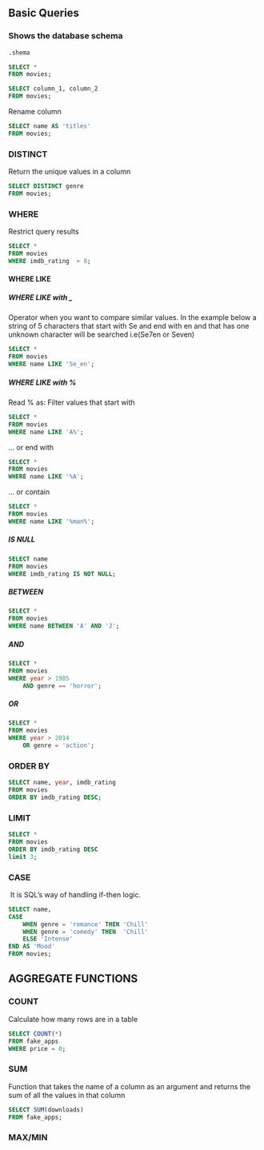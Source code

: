 
## Basic Queries


### Shows the database schema
```sql
.shema
```


```sql
SELECT *
FROM movies;
```


```sql
SELECT column_1, column_2
FROM movies;
```

 Rename column
```sql
SELECT name AS 'titles'
FROM movies;
```

### DISTINCT

Return the unique values in a column

```sql
SELECT DISTINCT genre
FROM movies;
```

### WHERE

Restrict query results 

```sql
SELECT *
FROM movies
WHERE imdb_rating  > 8;
```

#### WHERE LIKE

##### WHERE LIKE with _

Operator when you want to compare similar values. In the example below a string of 5 
characters that start with Se and end with en and that has one unknown character will be searched i.e(Se7en or Seven)


```sql
SELECT *
FROM movies
WHERE name LIKE 'Se_en';
```

##### WHERE LIKE with %

Read % as: Filter values that start with

```sql
SELECT *
FROM movies
WHERE name LIKE 'A%';
```

... or end with


```sql
SELECT *
FROM movies
WHERE name LIKE '%A';
```

... or contain

```sql
SELECT *
FROM movies
WHERE name LIKE '%man%';
```

##### IS NULL

```sql
SELECT name
FROM movies
WHERE imdb_rating IS NOT NULL;

```


##### BETWEEN
```sql
SELECT *
FROM movies
WHERE name BETWEEN 'A' AND 'J';
```

##### AND
```sql
SELECT * 
FROM movies 
WHERE year > 1985
	AND genre == 'horror';
```

##### OR
```sql
SELECT *
FROM movies
WHERE year > 2014
	OR genre = 'action';
```
### ORDER BY

```sql
SELECT name, year, imdb_rating
FROM movies
ORDER BY imdb_rating DESC;
```

### LIMIT
```sql
SELECT *
FROM movies
ORDER BY imdb_rating DESC
limit 3;
```

### CASE

 It is SQL’s way of handling if-then logic.

```sql
SELECT name,
CASE
	WHEN genre = 'romance' THEN 'Chill'
	WHEN genre = 'comedy' THEN  'Chill'
	ELSE 'Intense'
END AS 'Mood'
FROM movies;

```

## AGGREGATE FUNCTIONS

### COUNT 

Calculate how many rows are in a table
```sql
SELECT COUNT(*)
FROM fake_apps
WHERE price = 0;
```

### SUM

Function that takes the name of a column as an argument and returns the sum of all the values in that column

```sql
SELECT SUM(downloads)
FROM fake_apps;
```

### MAX/MIN
```
```
